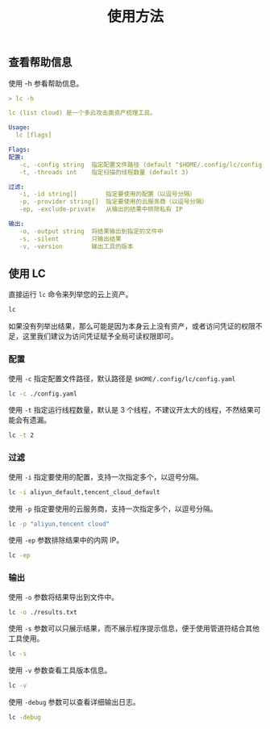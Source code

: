 ﻿---
title: 使用方法
---

## 查看帮助信息

使用 -h 参看帮助信息。

```yaml
> lc -h

lc (list cloud) 是一个多云攻击面资产梳理工具。

Usage:
  lc [flags]

Flags:
配置:
   -c, -config string  指定配置文件路径 (default "$HOME/.config/lc/config.yaml")
   -t, -threads int    指定扫描的线程数量 (default 3)

过滤:
   -i, -id string[]        指定要使用的配置（以逗号分隔）
   -p, -provider string[]  指定要使用的云服务商（以逗号分隔）
   -ep, -exclude-private   从输出的结果中排除私有 IP

输出:
   -o, -output string  将结果输出到指定的文件中
   -s, -silent         只输出结果
   -v, -version        输出工具的版本
```

## 使用 LC

直接运行 `lc` 命令来列举您的云上资产。

```sh
lc
```

如果没有列举出结果，那么可能是因为本身云上没有资产，或者访问凭证的权限不足，这里我们建议为访问凭证赋予全局可读权限即可。

### 配置

使用 `-c` 指定配置文件路径，默认路径是 `$HOME/.config/lc/config.yaml`

```sh
lc -c ./config.yaml
```

使用 `-t` 指定运行线程数量，默认是 3 个线程，不建议开太大的线程，不然结果可能会有遗漏。

```sh
lc -t 2
```

### 过滤

使用 `-i` 指定要使用的配置，支持一次指定多个，以逗号分隔。

```sh
lc -i aliyun_default,tencent_cloud_default
```

使用 `-p` 指定要使用的云服务商，支持一次指定多个，以逗号分隔。

```sh
lc -p "aliyun,tencent cloud"
```

使用 `-ep` 参数排除结果中的内网 IP。

```sh
lc -ep
```

### 输出

使用 `-o` 参数将结果导出到文件中。

```sh
lc -o ./results.txt
```

使用 `-s` 参数可以只展示结果，而不展示程序提示信息，便于使用管道符结合其他工具使用。

```sh
lc -s
```

使用 `-v` 参数查看工具版本信息。

```sh
lc -v
```

使用 `-debug` 参数可以查看详细输出日志。

```sh
lc -debug
```

<Vssue />

<script>
export default {
    mounted () {
      this.$page.lastUpdated = "2024 年 4 月 20 日"
    }
  }
</script>